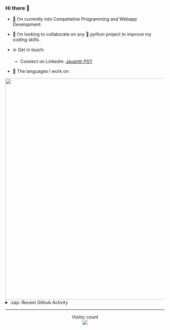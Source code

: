 ### Hi there 👋

- 🌱 I’m currently into Competetive Programming and Webapp Development.

- 👯 I’m looking to collaborate on any :snake: *python* project to improve my coding skills.

- ☕ Get in touch:
  +  Connect on *Linkedin*: [Jayanth PSY](https://www.linkedin.com/in/jayanth-p-b3924812a/)

<!--- ⚡ Fun fact: *Python* is older than *C++* and *Java*. -->

- :memo: The languages I work on: 

<img src="https://wakatime.com/share/@j_tesla/bdf4246a-6e44-4441-87e6-ea13fc96a824.png" width="700"/>

<details>
  <summary>:zap: Recent Github Activity</summary>
  
<!--START_SECTION:activity-->
1. ❗️ Opened issue [#5](https://github.com/Neera-AI/neera-snippet-apps/issues/5) in [Neera-AI/neera-snippet-apps](https://github.com/Neera-AI/neera-snippet-apps)
2. 🎉 Merged PR [#38](https://github.com/j-tesla/blog-list/pull/38) in [j-tesla/blog-list](https://github.com/j-tesla/blog-list)
3. 🎉 Merged PR [#39](https://github.com/j-tesla/blog-list/pull/39) in [j-tesla/blog-list](https://github.com/j-tesla/blog-list)
4. 🎉 Merged PR [#37](https://github.com/j-tesla/blog-list/pull/37) in [j-tesla/blog-list](https://github.com/j-tesla/blog-list)
5. 🎉 Merged PR [#43](https://github.com/j-tesla/blog-list-frontend/pull/43) in [j-tesla/blog-list-frontend](https://github.com/j-tesla/blog-list-frontend)
<!--END_SECTION:activity-->

</details>

-----

<p align="center"> 
  Visitor count<br>
  <img src="https://profile-counter.glitch.me/j-tesla/count.svg" />
</p>












<!--
**j-tesla/j-tesla** is a ✨ _special_ ✨ repository because its `README.md` (this file) appears on your GitHub profile.

Here are some ideas to get you started:

- 🔭 I’m currently working on ...
- 🌱 I’m currently learning ...
- 👯 I’m looking to collaborate on ...
- 🤔 I’m looking for help with ...
- 💬 Ask me about ...
- 📫 How to reach me: ...
- 😄 Pronouns: ...
- ⚡ Fun fact: ...
-->

